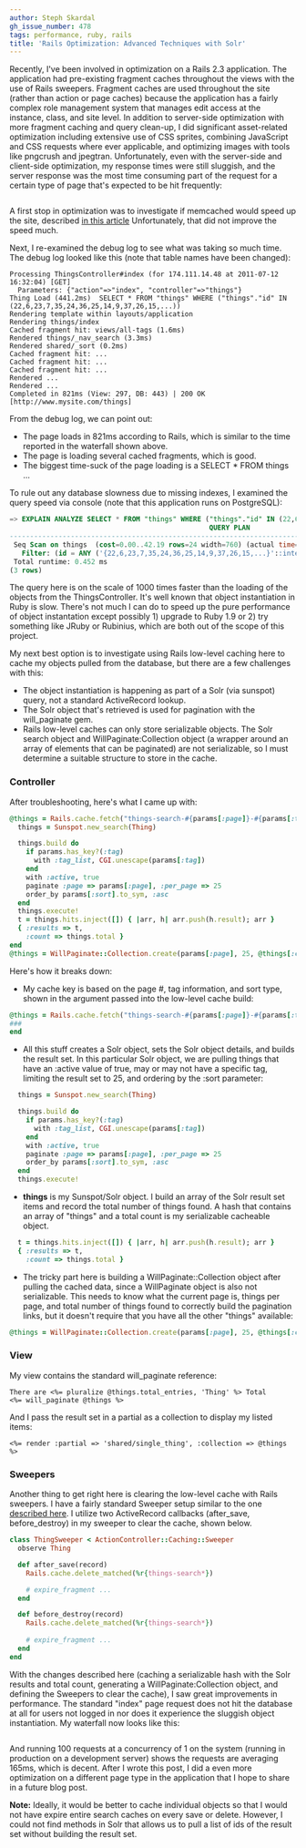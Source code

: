 ```yaml
---
author: Steph Skardal
gh_issue_number: 478
tags: performance, ruby, rails
title: 'Rails Optimization: Advanced Techniques with Solr'
---
```




Recently, I've been involved in optimization on a Rails 2.3 application. The application had pre-existing fragment caches throughout the views with the use of Rails sweepers. Fragment caches are used throughout the site (rather than action or page caches) because the application has a fairly complex role management system that manages edit access at the instance, class, and site level. In addition to server-side optimization with more fragment caching and query clean-up, I did significant asset-related optimization including extensive use of CSS sprites, combining JavaScript and CSS requests where ever applicable, and optimizing images with tools like pngcrush and jpegtran. Unfortunately, even with the server-side and client-side optimization, my response times were still sluggish, and the server response was the most time consuming part of the request for a certain type of page that's expected to be hit frequently:

<img alt="" border="0" id="BLOGGER_PHOTO_ID_5628578619063114610" src="/blog/2011/07/22/rails-optimization-advanced-techniques/image-0.png" style="display:block; margin:0px auto 10px; text-align:center;cursor:pointer; cursor:hand;"/>

A first stop in optimization was to investigate if memcached would speed up the site, described [in this article](http://blog.endpoint.com/2011/07/raw-caching-performance-in-rubyrails.html) Unfortunately, that did not improve the speed much.

Next, I re-examined the debug log to see what was taking so much time. The debug log looked like this (note that table names have been changed):

```nohighlight
Processing ThingsController#index (for 174.111.14.48 at 2011-07-12 16:32:04) [GET]
  Parameters: {"action"=>"index", "controller"=>"things"}
Thing Load (441.2ms)  SELECT * FROM "things" WHERE ("things"."id" IN (22,6,23,7,35,24,36,25,14,9,37,26,15,...)) 
Rendering template within layouts/application
Rendering things/index
Cached fragment hit: views/all-tags (1.6ms)
Rendered things/_nav_search (3.3ms)
Rendered shared/_sort (0.2ms)
Cached fragment hit: ...
Cached fragment hit: ...
Cached fragment hit: ...
Rendered ...
Rendered ...
Completed in 821ms (View: 297, DB: 443) | 200 OK [http://www.mysite.com/things]
```

From the debug log, we can point out:

- The page loads in 821ms according to Rails, which is similar to the time reported in the waterfall shown above.
- The page is loading several cached fragments, which is good.
- The biggest time-suck of the page loading is a SELECT * FROM things ...

To rule out any database slowness due to missing indexes, I examined the query speed via console (note that this application runs on PostgreSQL):

```sql
=> EXPLAIN ANALYZE SELECT * FROM "things" WHERE ("things"."id" IN (22,6,23,7,35,24,36,25,14,9,37,26,15,...));
                                                 QUERY PLAN                                                 
------------------------------------------------------------------------------------------------------------
 Seq Scan on things  (cost=0.00..42.19 rows=24 width=760) (actual time=0.023..0.414 rows=25 loops=1)
   Filter: (id = ANY ('{22,6,23,7,35,24,36,25,14,9,37,26,15,...}'::integer[]))
 Total runtime: 0.452 ms
(3 rows)
```

 

The query here is on the scale of 1000 times faster than the loading of the objects from the ThingsController. It's well known that object instantiation in Ruby is slow. There's not much I can do to speed up the pure performance of object instantation except possibly 1) upgrade to Ruby 1.9 or 2) try something like JRuby or Rubinius, which are both out of the scope of this project.

My next best option is to investigate using Rails low-level caching here to cache my objects pulled from the database, but there are a few challenges with this:

- The object instantiation is happening as part of a Solr (via sunspot) query, not a standard ActiveRecord lookup.
- The Solr object that's retrieved is used for pagination with the will_paginate gem.
- Rails low-level caches can only store serializable objects. The Solr search object and WillPaginate:Collection object (a wrapper around an array of elements that can be paginated) are not serializable, so I must determine a suitable structure to store in the cache.

### Controller

After troubleshooting, here's what I came up with:

```ruby
@things = Rails.cache.fetch("things-search-#{params[:page]}-#{params[:tag]}-#{params[:sort]}") do  
  things = Sunspot.new_search(Thing)

  things.build do
    if params.has_key?(:tag)
      with :tag_list, CGI.unescape(params[:tag])
    end
    with :active, true
    paginate :page => params[:page], :per_page => 25
    order_by params[:sort].to_sym, :asc
  end
  things.execute!
  t = things.hits.inject([]) { |arr, h| arr.push(h.result); arr }
  { :results => t,  
    :count => things.total }
end 
@things = WillPaginate::Collection.create(params[:page], 25, @things[:count]) { |pager| pager.replace(@things[:results]) }
```

Here's how it breaks down:

- My cache key is based on the page #, tag information, and sort type, shown in the argument passed into the low-level cache build:

```ruby
@things = Rails.cache.fetch("things-search-#{params[:page]}-#{params[:tag]}-#{params[:sort]}") do  
###
end 
```

- All this stuff creates a Solr object, sets the Solr object details, and builds the result set. In this particular Solr object, we are pulling things that have an :active value of true, may or may not have a specific tag, limiting the result set to 25, and ordering by the :sort parameter:

```ruby
  things = Sunspot.new_search(Thing)

  things.build do
    if params.has_key?(:tag)
      with :tag_list, CGI.unescape(params[:tag])
    end
    with :active, true
    paginate :page => params[:page], :per_page => 25
    order_by params[:sort].to_sym, :asc
  end
  things.execute!
```

- **things** is my Sunspot/Solr object. I build an array of the Solr result set items and  record the total number of things found. A hash that contains an array of "things" and a total count is my serializable cacheable object.

```ruby
  t = things.hits.inject([]) { |arr, h| arr.push(h.result); arr }
  { :results => t,  
    :count => things.total }
```

- The tricky part here is building a WillPaginate::Collection object after pulling the cached data, since a WillPaginate object is also not serializable. This needs to know what the current page is, things per page, and total number of things found to correctly build the pagination links, but it doesn't require that you have all the other "things" available:

```ruby
@things = WillPaginate::Collection.create(params[:page], 25, @things[:count]) { |pager| pager.replace(@things[:results]) }
```

### View

My view contains the standard will_paginate reference:

```nohighlight
There are <%= pluralize @things.total_entries, 'Thing' %> Total
<%= will_paginate @things %>
```

And I pass the result set in a partial as a collection to display my listed items:

```nohighlight
<%= render :partial => 'shared/single_thing', :collection => @things %>
```

### Sweepers

Another thing to get right here is clearing the low-level cache with Rails sweepers. I have a fairly standard Sweeper setup similar to the one [described here](http://api.rubyonrails.org/classes/ActionController/Caching/Sweeping.html). I utilize two ActiveRecord callbacks (after_save, before_destroy) in my sweeper to clear the cache, shown below.

```ruby
class ThingSweeper < ActionController::Caching::Sweeper
  observe Thing

  def after_save(record)
    Rails.cache.delete_matched(%r{things-search*})

    # expire_fragment ...
  end

  def before_destroy(record)
    Rails.cache.delete_matched(%r{things-search*})
 
    # expire_fragment ...
  end
end
```

With the changes described here (caching a serializable hash with the Solr results and total count, generating a WillPaginate:Collection object, and defining the Sweepers to clear the cache), I saw great improvements in performance. The standard "index" page request does not hit the database at all for users not logged in nor does it experience the sluggish object instantiation. My waterfall now looks like this:

<img alt="" border="0" id="BLOGGER_PHOTO_ID_5628578620851292354" src="/blog/2011/07/22/rails-optimization-advanced-techniques/image-1.png" style="display:block; margin:0px auto 10px; text-align:center;cursor:pointer; cursor:hand;"/>

And running 100 requests at a concurrency of 1 on the system (running in production on a development server) shows the requests are averaging 165ms, which is decent. After I wrote this post, I did a even more optimization on a different page type in the application that I hope to share in a future blog post.

**Note:** Ideally, it would be better to cache individual objects so that I would not have expire entire search caches on every save or delete. However, I could not find methods in Solr that allows us to pull a list of ids of the result set without building the result set.


